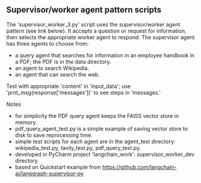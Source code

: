 ## Supervisor/worker agent pattern scripts ##
The 'supervisor_worker_3.py' script uses the supervisor/worker agent pattern (see link below). It accepts a question or request for information, then selects the appropriate worker agent to respond. The supervisor agent has three agents to choose from:  
- a query agent that searches for information in an employee handbook in a PDF; the PDF is in the data directory.
- an agent to search Wikipedia.
- an agent that can search the web.

Test with appropriate 'content' in 'input_data'; use 'prnt_msg(response['messages'])' to see steps in 'messages.'  

Notes
- for simplicity the PDF query agent keeps the FAISS vector store in memory.
- pdf_query_agent_test.py is a simple example of saving vector store to disk to save reprocessing time.
- simple test scripts for each agent are in the agent_test directory: wikipedia_test.py, tavily_test.py, pdf_query_test.py.
- developed in PyCharm project 'langchain_work':  supervisor_worker_dev directory.
- based on Quickstart example from https://github.com/langchain-ai/langgraph-supervisor-py




